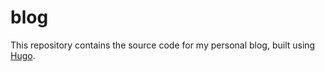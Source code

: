 # blog

This repository contains the source code for my personal blog, built using [Hugo](https://gohugo.io/).
